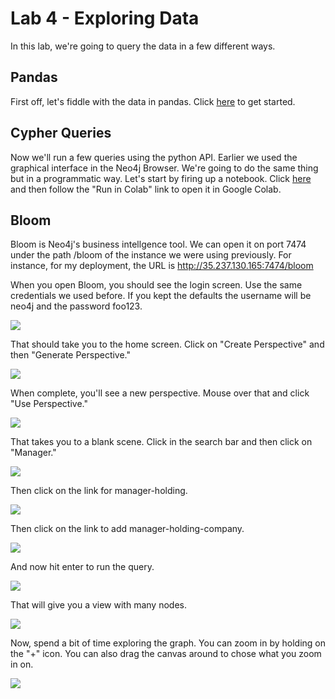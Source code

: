 # Lab 4 - Exploring Data
In this lab, we're going to query the data in a few different ways.

## Pandas
First off, let's fiddle with the data in pandas.  Click [here](exploring_pandas.ipynb) to get started.

## Cypher Queries
Now we'll run a few queries using the python API.  Earlier we used the graphical interface in the Neo4j Browser.  We're going to do the same thing but in a programmatic way.  Let's start by firing up a notebook.  Click [here](exploring_cypher.ipynb) and then follow the "Run in Colab" link to open it in Google Colab.

## Bloom
Bloom is Neo4j's business intellgence tool.  We can open it on port 7474 under the path /bloom of the instance we were using previously.  For instance, for my deployment, the URL is http://35.237.130.165:7474/bloom

When you open Bloom, you should see the login screen.  Use the same credentials we used before.  If you kept the defaults the username will be neo4j and the password foo123.

![](images/01-login.png)

That should take you to the home screen.  Click on "Create Perspective" and then "Generate Perspective."

![](images/02-home.png)

When complete, you'll see a new perspective.  Mouse over that and click "Use Perspective."

![](images/03-perspective.png)

That takes you to a blank scene.  Click in the search bar and then click on "Manager."

![](images/04-scene.png)

Then click on the link for manager-holding.

![](images/05-manager.png)

Then click on the link to add manager-holding-company.

![](images/06-holding.png)

And now hit enter to run the query.

![](images/07-company.png)

That will give you a view with many nodes.

![](images/08-result.png)

Now, spend a bit of time exploring the graph.  You can zoom in by holding on the "+" icon.  You can also drag the canvas around to chose what you zoom in on.

![](images/09-explore.png)
